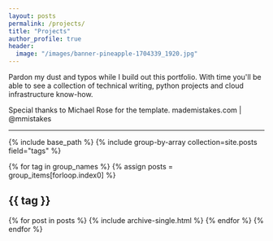 ```yaml
---
layout: posts
permalink: /projects/
title: "Projects"
author_profile: true
header:
  image: "/images/banner-pineapple-1704339_1920.jpg"
---
```


Pardon my dust and typos while I build out this portfolio. With time you'll be able to see a collection of technical writing, python projects and cloud infrastructure know-how.

Special thanks to Michael Rose for the template. mademistakes.com | @mmistakes

---

{% include base_path %}
{% include group-by-array collection=site.posts field="tags" %}

{% for tag in group_names %}
  {% assign posts = group_items[forloop.index0] %}
  <h2 id="{{ tag | slugify }}" class="archive__subtitle">{{ tag }}</h2>
  {% for post in posts %}
    {% include archive-single.html %}
  {% endfor %}
{% endfor %}


